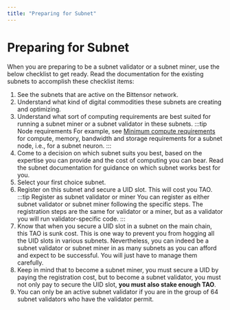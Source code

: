 ```yaml
---
title: "Preparing for Subnet"
---
```


# Preparing for Subnet

When you are preparing to be a subnet validator or a subnet miner, use the below checklist to get ready. Read the documentation for the existing subnets to accomplish these checklist items:

1. See the subnets that are active on the Bittensor network. 
2. Understand what kind of digital commodities these subnets are creating and optimizing. 
3. Understand what sort of computing requirements are best suited for running a subnet miner or a subnet validator in these subnets. 
:::tip Node requirements
For example, see [Minimum compute requirements](https://github.com/opentensor/bittensor-subnet-template/blob/main/min_compute.yml) for compute, memory, bandwidth and storage requirements for a subnet node, i.e., for a subnet neuron.
:::
4. Come to a decision on which subnet suits you best, based on the expertise you can provide and the cost of computing you can bear. Read the subnet documentation for guidance on which subnet works best for you.
5. Select your first choice subnet. 
6. Register on this subnet and secure a UID slot. This will cost you TAO. 
:::tip Register as subnet validator or miner
You can register as either subnet validator or subnet miner following the specific steps. The registration steps are the same for validator or a miner, but as a validator you will run validator-specific code. 
:::
7. Know that when you secure a UID slot in a subnet on the main chain, this TAO is sunk cost. This is one way to prevent you from hogging all the UID slots in various subnets. Nevertheless, you can indeed be a subnet validator or subnet miner in as many subnets as you can afford and expect to be successful. You will just have to manage them carefully. 
8. Keep in mind that to become a subnet miner, you must secure a UID by paying the registration cost, but to become a subnet validator, you must not only pay to secure the UID slot, **you must also stake enough TAO**.
9. You can only be an active subnet validator if you are in the group of 64 subnet validators who have the validator permit. 



